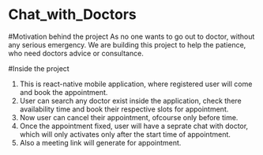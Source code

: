# Chat_with_Doctors
#Motivation behind the project
As no one wants to go out to doctor, without any serious emergency. We are building this project to help the patience, who need doctors advice or consultance. 

#Inside the project
1. This is react-native mobile application, where registered user will come and book the appointment.
2. User can search any doctor exist inside the application, check there availability time and book their respective slots for appointment.
3. Now user can cancel their appointment, ofcourse only before time.
4. Once the appointment fixed, user will have a seprate chat with doctor, which will only activates only after the start time of appointment.
5. Also a meeting link will generate for appointment.
